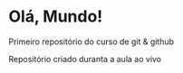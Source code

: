 # Olá, Mundo!
 Primeiro repositório do curso de git & github

 Repositório criado duranta a aula ao vivo
